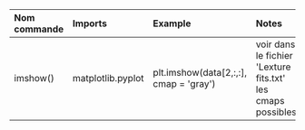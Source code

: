 | Nom commande | Imports | Example | Notes |
| :-- | :-- | :-- | :-- |
| imshow() | matplotlib.pyplot | plt.imshow(data[2,:,:], cmap = 'gray') | voir dans le fichier 'Lexture fits.txt' les cmaps possibles |
